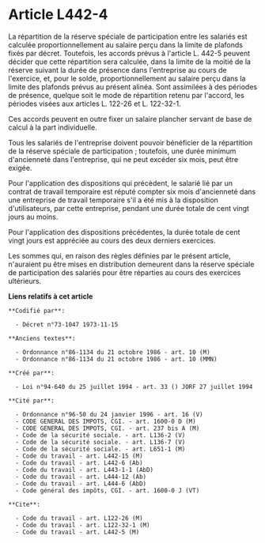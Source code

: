# Article L442-4

La répartition de la réserve spéciale de participation entre les salariés est calculée proportionnellement au salaire perçu
dans la limite de plafonds fixés par décret. Toutefois, les accords prévus à l'article L. 442-5 peuvent décider que cette
répartition sera calculée, dans la limite de la moitié de la réserve suivant la durée de présence dans l'entreprise au cours
de l'exercice, et, pour le solde, proportionnellement au salaire perçu dans la limite des plafonds prévus au présent alinéa.
Sont assimilées à des périodes de présence, quelque soit le mode de répartition retenu par l'accord, les périodes visées aux
articles L. 122-26 et L. 122-32-1.

Ces accords peuvent en outre fixer un salaire plancher servant de base de calcul à la part individuelle.

Tous les salariés de l'entreprise doivent pouvoir bénéficier de la répartition de la réserve spéciale de participation ;
toutefois, une durée minimum d'ancienneté dans l'entreprise, qui ne peut excéder six mois, peut être exigée.

Pour l'application des dispositions qui précèdent, le salarié lié par un contrat de travail temporaire est réputé compter six
mois d'ancienneté dans une entreprise de travail temporaire s'il a été mis à la disposition d'utilisateurs, par cette
entreprise, pendant une durée totale de cent vingt jours au moins.

Pour l'application des dispositions précédentes, la durée totale de cent vingt jours est appréciée au cours des deux derniers
exercices.

Les sommes qui, en raison des règles définies par le présent article, n'auraient pu être mises en distribution demeurent dans
la réserve spéciale de participation des salariés pour être réparties au cours des exercices ultérieurs.

**Liens relatifs à cet article**

	**Codifié par**:

	  - Décret n°73-1047 1973-11-15

	**Anciens textes**:

	  - Ordonnance n°86-1134 du 21 octobre 1986 - art. 10 (M)
	  - Ordonnance n°86-1134 du 21 octobre 1986 - art. 10 (MMN)

	**Créé par**:

	  - Loi n°94-640 du 25 juillet 1994 - art. 33 () JORF 27 juillet 1994

	**Cité par**:

	  - Ordonnance n°96-50 du 24 janvier 1996 - art. 16 (V)
	  - CODE GENERAL DES IMPOTS, CGI. - art. 1600-0 D (M)
	  - CODE GENERAL DES IMPOTS, CGI. - art. 237 bis A (M)
	  - Code de la sécurité sociale. - art. L136-2 (V)
	  - Code de la sécurité sociale. - art. L136-7 (V)
	  - Code de la sécurité sociale. - art. L651-1 (M)
	  - Code du travail - art. L442-15 (M)
	  - Code du travail - art. L442-6 (Ab)
	  - Code du travail - art. L443-1-1 (AbD)
	  - Code du travail - art. L444-12 (Ab)
	  - Code du travail - art. L444-6 (AbD)
	  - Code général des impôts, CGI. - art. 1600-0 J (VT)

	**Cite**:

	  - Code du travail - art. L122-26 (M)
	  - Code du travail - art. L122-32-1 (M)
	  - Code du travail - art. L442-5 (M)
